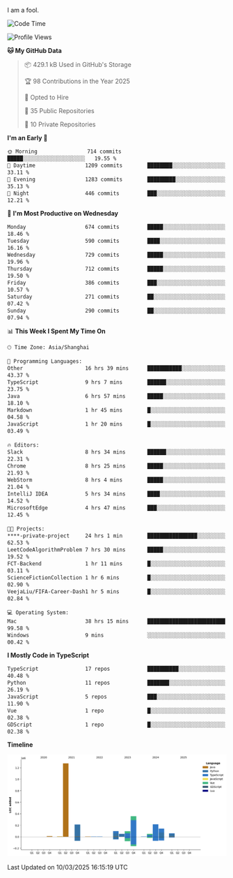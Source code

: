 I am a fool.

<!--START_SECTION:waka-->
![Code Time](http://img.shields.io/badge/Code%20Time-2%2C690%20hrs%2055%20mins-blue)

![Profile Views](http://img.shields.io/badge/Profile%20Views-4-blue)

**🐱 My GitHub Data** 

> 📦 429.1 kB Used in GitHub's Storage 
 > 
> 🏆 98 Contributions in the Year 2025
 > 
> 💼 Opted to Hire
 > 
> 📜 35 Public Repositories 
 > 
> 🔑 10 Private Repositories 
 > 
**I'm an Early 🐤** 

```text
🌞 Morning                714 commits         █████░░░░░░░░░░░░░░░░░░░░   19.55 % 
🌆 Daytime                1209 commits        ████████░░░░░░░░░░░░░░░░░   33.11 % 
🌃 Evening                1283 commits        █████████░░░░░░░░░░░░░░░░   35.13 % 
🌙 Night                  446 commits         ███░░░░░░░░░░░░░░░░░░░░░░   12.21 % 
```
📅 **I'm Most Productive on Wednesday** 

```text
Monday                   674 commits         █████░░░░░░░░░░░░░░░░░░░░   18.46 % 
Tuesday                  590 commits         ████░░░░░░░░░░░░░░░░░░░░░   16.16 % 
Wednesday                729 commits         █████░░░░░░░░░░░░░░░░░░░░   19.96 % 
Thursday                 712 commits         █████░░░░░░░░░░░░░░░░░░░░   19.50 % 
Friday                   386 commits         ███░░░░░░░░░░░░░░░░░░░░░░   10.57 % 
Saturday                 271 commits         ██░░░░░░░░░░░░░░░░░░░░░░░   07.42 % 
Sunday                   290 commits         ██░░░░░░░░░░░░░░░░░░░░░░░   07.94 % 
```


📊 **This Week I Spent My Time On** 

```text
🕑︎ Time Zone: Asia/Shanghai

💬 Programming Languages: 
Other                    16 hrs 39 mins      ███████████░░░░░░░░░░░░░░   43.37 % 
TypeScript               9 hrs 7 mins        ██████░░░░░░░░░░░░░░░░░░░   23.75 % 
Java                     6 hrs 57 mins       █████░░░░░░░░░░░░░░░░░░░░   18.10 % 
Markdown                 1 hr 45 mins        █░░░░░░░░░░░░░░░░░░░░░░░░   04.58 % 
JavaScript               1 hr 20 mins        █░░░░░░░░░░░░░░░░░░░░░░░░   03.49 % 

🔥 Editors: 
Slack                    8 hrs 34 mins       ██████░░░░░░░░░░░░░░░░░░░   22.31 % 
Chrome                   8 hrs 25 mins       █████░░░░░░░░░░░░░░░░░░░░   21.93 % 
WebStorm                 8 hrs 4 mins        █████░░░░░░░░░░░░░░░░░░░░   21.04 % 
IntelliJ IDEA            5 hrs 34 mins       ████░░░░░░░░░░░░░░░░░░░░░   14.52 % 
MicrosoftEdge            4 hrs 47 mins       ███░░░░░░░░░░░░░░░░░░░░░░   12.45 % 

🐱‍💻 Projects: 
****-private-project     24 hrs 1 min        ████████████████░░░░░░░░░   62.53 % 
LeetCodeAlgorithmProblem 7 hrs 30 mins       █████░░░░░░░░░░░░░░░░░░░░   19.52 % 
FCT-Backend              1 hr 11 mins        █░░░░░░░░░░░░░░░░░░░░░░░░   03.11 % 
ScienceFictionCollection 1 hr 6 mins         █░░░░░░░░░░░░░░░░░░░░░░░░   02.90 % 
VeejaLiu/FIFA-Career-Dash1 hr 5 mins         █░░░░░░░░░░░░░░░░░░░░░░░░   02.84 % 

💻 Operating System: 
Mac                      38 hrs 15 mins      █████████████████████████   99.58 % 
Windows                  9 mins              ░░░░░░░░░░░░░░░░░░░░░░░░░   00.42 % 
```

**I Mostly Code in TypeScript** 

```text
TypeScript               17 repos            ██████████░░░░░░░░░░░░░░░   40.48 % 
Python                   11 repos            ███████░░░░░░░░░░░░░░░░░░   26.19 % 
JavaScript               5 repos             ███░░░░░░░░░░░░░░░░░░░░░░   11.90 % 
Vue                      1 repo              █░░░░░░░░░░░░░░░░░░░░░░░░   02.38 % 
GDScript                 1 repo              █░░░░░░░░░░░░░░░░░░░░░░░░   02.38 % 
```



**Timeline**

![Lines of Code chart](https://raw.githubusercontent.com/VeejaLiu/VeejaLiu/master/assets/bar_graph.png)


 Last Updated on 10/03/2025 16:15:19 UTC
<!--END_SECTION:waka-->
